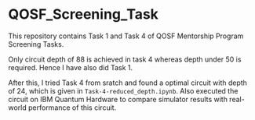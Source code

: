 # QOSF_Screening_Task

This repository contains Task 1 and Task 4 of QOSF Mentorship Program Screening Tasks. 

Only circuit depth of 88 is achieved in task 4 whereas depth under 50 is required. Hence I have also did Task 1.

After this, I tried Task 4 from sratch and found a optimal circuit with depth of 24, which is given in `Task-4-reduced_depth.ipynb`. Also executed the circuit on IBM Quantum Hardware to compare simulator results with real-world performance of this circuit.
